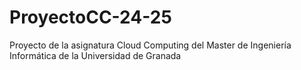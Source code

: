 # ProyectoCC-24-25
Proyecto de la asignatura Cloud Computing del Master de Ingeniería Informática de la Universidad de Granada
